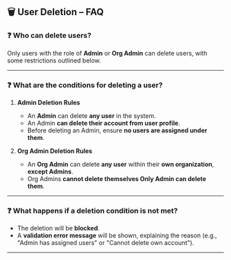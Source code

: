 ## 🗑️ User Deletion – FAQ

### ❓ Who can delete users?

Only users with the role of **Admin** or **Org Admin** can delete users, with some restrictions outlined below.

---

### ❓ What are the conditions for deleting a user?

1. **Admin Deletion Rules**
   - An **Admin** can delete **any user** in the system.
   - An Admin **can delete their account from user profile**.
   - Before deleting an Admin, ensure **no users are assigned under them**.

2. **Org Admin Deletion Rules**
   - An **Org Admin** can delete **any user** within their **own organization**, **except Admins**.
   - Org Admins **cannot delete themselves Only Admin can delete them**.

---

### ❓ What happens if a deletion condition is not met?

- The deletion will be **blocked**.
- A **validation error message** will be shown, explaining the reason (e.g., "Admin has assigned users" or "Cannot delete own account").

---
